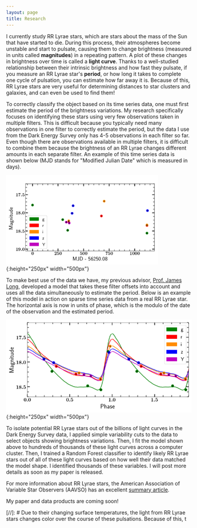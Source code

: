 ```yaml
---
layout: page
title: Research
---
```


I currently study RR Lyrae stars, which are stars about the mass of the Sun that have started to die. During this process, their atmospheres become unstable and start to pulsate, causing them to change brightness (measured in units called **magnitudes**) in a repeating pattern. A plot of these changes in brightness over time is called a **light curve**. Thanks to a well-studied relationship between their intrinsic brightness and how fast they pulsate, if you measure an RR Lyrae star's **period**, or how long it takes to complete one cycle of pulsation, you can estimate how far away it is. Because of this, RR Lyrae stars are very useful for determining distances to star clusters and galaxies, and can even be used to find them! 

To correctly classify the object based on its time series data, one must first estimate the period of the brightness variations. My research specifically focuses on identifying these stars using very few observations taken in multiple filters. This is difficult because you typically need many observations in one filter to correctly estimate the period, but the data I use from the Dark Energy Survey only has 4-5 observations in each filter so far. Even though there are observations available in multiple filters, it is difficult to combine them because the brightness of an RR Lyrae changes different amounts in each separate filter. An example of this time series data is shown below (MJD stands for "Modified Julian Date" which is measured in days).

![Unfolded RR Lyrae light curve](/img/unfoldedlc.PNG){:height="250px" width="500px"}

To make best use of the data we have, my previous advisor, [Prof. James Long](https://longjp.github.io/), developed a model that takes these filter offsets into account and uses all the data simultaneously to estimate the period. Below is an example of this model in action on sparse time series data from a real RR Lyrae star. The horizontal axis is now in units of phase, which is the modulo of the date of the observation and the estimated period.

![RR Lyrae light curve in DES filters](/img/des_folded_jessica.png){:height="250px" width="500px"}

To isolate potential RR Lyrae stars out of the billions of light curves in the Dark Energy Survey data, I applied simple variability cuts to the data to select objects showing brightness variations. Then, I fit the model shown above to hundreds of thousands of these light curves across a computer cluster. Then, I trained a Random Forest classifier to identify likely RR Lyrae stars out of all of these light curves based on how well their data matched the model shape. I identified thousands of these variables. I will post more details as soon as my paper is released. 

For more information about RR Lyrae stars, the American Association of Variable Star Observers (AAVSO) has an excellent [summary article](https://www.aavso.org/vsots_rrlyr).

My paper and data products are coming soon!

[//]: # Due to their changing surface temperatures, the light from RR Lyrae stars changes color over the course of these pulsations. Because of this, t
